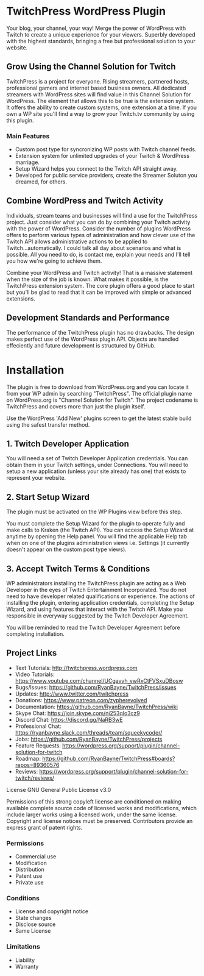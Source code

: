 # TwitchPress WordPress Plugin
Your blog, your channel, your way! Merge the power of WordPress with Twitch to create a unique experience for your
viewers. Superbly developed with the highest standards, bringing a free but professional solution to your website.

## Grow Using the Channel Solution for Twitch 
TwitchPress is a project for everyone. Rising streamers, partnered hosts,
professional gamers and internet based business owners. All dedicated streamers with WordPress sites will find 
value in this Channel Solution for WordPress. The element that allows this to be true is the extension system. It
offers the ability to create custom systems, one extension at a time. If you own a WP site you'll find a way
to grow your Twitch.tv community by using this plugin.

### Main Features
* Custom post type for syncronizing WP posts with Twitch channel feeds.
* Extension system for unlimited upgrades of your Twitch & WordPress marriage. 
* Setup Wizard helps you connect to the Twitch API straight away. 
* Developed for public service providers, create the Streamer Soluton you dreamed, for others.

## Combine WordPress and Twitch Activity
Individuals, stream teams and businesses will find a use for the TwitchPress project. Just consider what you can do by combining your Twitch activity with the power of WordPress. Consider the number of plugins WordPress offers to perform various types of administration and how clever use of the Twitch API allows administrative actions to be applied to Twitch...automatically. I could talk all day about scenarios and what is possible. All you need to do, is contact me, explain your needs and I'll tell you how we're going to achieve them. 

Combine your WordPress and Twitch activity! That is a massive statement when the size of the job is known. What makes it possible, is the TwitchPress extension system. The core plugin offers a good place to start but you'll be glad to read that it can be improved with simple or advanced extensions. 

## Development Standards and Performance
The performance of the TwitchPress plugin has no drawbacks. The design makes perfect use of the WordPress plugin API. Objects are handled effeciently and future development is structured by GitHub. 

# Installation 
The plugin is free to download from WordPress.org and you can locate it from your WP admin by searching
"TwitchPress". The official plugin name on WordPress.org is "Channel Solution for Twitch". The project codename
is TwitchPress and covers more than just the plugin itself. 

Use the WordPress 'Add New' plugins screen to get the latest stable build using the safest transfer method. 

## 1. Twitch Developer Application
You will need a set of Twitch Developer Application credentials. You can obtain them in your Twitch settings, 
under Connections. You will need to setup a new application (unless your site already has one) that exists to
represent your website. 

## 2. Start Setup Wizard
The plugin must be activated on the WP Plugins view before this step.

You must complete the Setup Wizard for the plugin to operate fully and make calls to Kraken (the Twitch API). You can access the Setup Wizard at anytime by opening the Help panel. You will find the applicable Help tab when on one of the plugins administration views i.e. Settings (it currently doesn't appear on the custom post type views). 

## 3. Accept Twitch Terms & Conditions
WP administrators installing the TwitchPress plugin are acting as a Web Developer in the eyes of 
Twitch Entertainment Incorporated. You do not need to have developer related qualifications or experience. The
actions of installing the plugin, entering application credentials, completing the Setup Wizard, and using features
that interact with the Twitch API. Make you responsible in everyway suggested by the Twitch Developer Agreement.

You will be reminded to read the Twitch Developer Agreement before completing installation.

## Project Links
* Text Tutorials: http://twitchpress.wordpress.com
* Video Tutorials: https://www.youtube.com/channel/UCgavvh_vwRxCtFVSxuDBosw
* Bugs/Issues: https://github.com/RyanBayne/TwitchPress/issues
* Updates: http://www.twitter.com/twitchpress
* Donations:  https://www.patreon.com/zypherevolved
* Documentation: https://github.com/RyanBayne/TwitchPress/wiki
* Skype Chat: https://join.skype.com/ni253qlo3cz9
* Discord Chat: https://discord.gg/NaRB3wE
* Professional Chat: https://ryanbayne.slack.com/threads/team/squeekycoder/ 
* Jobs: https://github.com/RyanBayne/TwitchPress/projects
* Feature Requests: https://wordpress.org/support/plugin/channel-solution-for-twitch
* Roadmap:  https://github.com/RyanBayne/TwitchPress#boards?repos=89360576
* Reviews: https://wordpress.org/support/plugin/channel-solution-for-twitch/reviews/

License
GNU General Public License v3.0

Permissions of this strong copyleft license are conditioned on making available complete source code of licensed works and modifications, which include larger works using a licensed work, under the same license. Copyright and license notices must be preserved. Contributors provide an express grant of patent rights.

### Permissions
* Commercial use
* Modification
* Distribution
* Patent use
* Private use

### Conditions
* License and copyright notice
* State changes
* Disclose source
* Same License

### Limitations
* Liability
* Warranty

